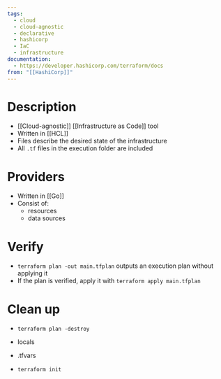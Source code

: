 ```yaml
---
tags:
  - cloud
  - cloud-agnostic
  - declarative
  - hashicorp
  - IaC
  - infrastructure
documentation:
  - https://developer.hashicorp.com/terraform/docs
from: "[[HashiCorp]]"
---
```

# Description
- [[Cloud-agnostic]] [[Infrastructure as Code]] tool
- Written in [[HCL]]
- Files describe the desired state of the infrastructure
- All `.tf` files in the execution folder are included
# Providers
- Written in [[Go]]
- Consist of:
	- resources
	- data sources

# Verify
- `terraform plan -out main.tfplan` outputs an execution plan without applying it
- If the plan is verified, apply it with `terraform apply main.tfplan`
# Clean up
- `terraform plan -destroy`

- locals
- .tfvars
- `terraform init`